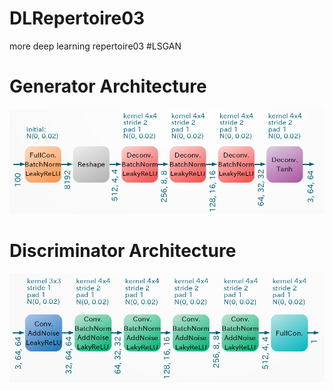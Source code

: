 # DLRepertoire03
more deep learning repertoire03 #LSGAN

# Generator Architecture
![gen](./LSGAN_G.png "gen")

# Discriminator Architecture
![dis](./LSGAN_D.png "dis")


